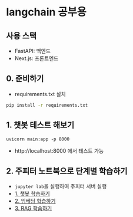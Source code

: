 # langchain 공부용

## 사용 스택
- FastAPI: 백엔드
- Next.js: 프론트엔드

## 0. 준비하기
- requirements.txt 설치
```bash
pip install -r requirements.txt
```

## 1. 챗봇 테스트 해보기

```
uvicorn main:app -p 8000
```
- http://localhost:8000 에서 테스트 가능

## 2. 주피터 노트북으로 단계별 학습하기
- `jupyter lab`을 실행하여 주피터 서버 실행
- [1. 챗봇 학습하기](1_chatbot.ipynb)
- [2. 임베딩 학습하기](2_embedding.ipynb)
- [3. RAG 학습하기](3_rag.ipynb)